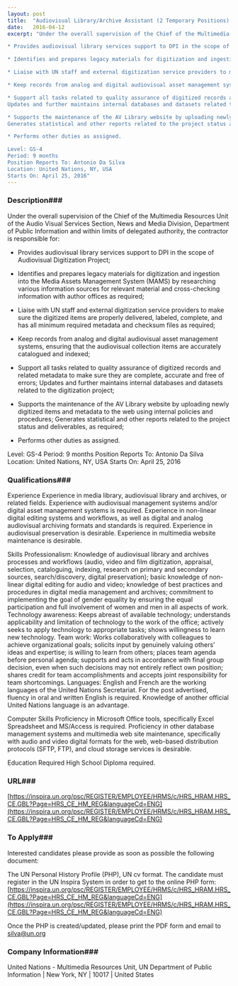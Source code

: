 ```yaml
---
layout: post
title:  "Audiovisual Library/Archive Assistant (2 Temporary Positions) - United Nations"
date:   2016-04-12
excerpt: "Under the overall supervision of the Chief of the Multimedia Resources Unit of the Audio Visual Services Section, News and Media Division, Department of Public Information and within limits of delegated authority, the contractor is responsible for:

* Provides audiovisual library services support to DPI in the scope of Audiovisual Digitization Project;  

* Identifies and prepares legacy materials for digitization and ingestion into the Media Assets Management System (MAMS) by researching various information sources for relevant material and cross-checking information with author offices as required;

* Liaise with UN staff and external digitization service providers to make sure the digitized items are properly delivered, labeled, complete, and has all minimum required metadata and checksum files as required;

* Keep records from analog and digital audiovisual asset management systems, ensuring that the audiovisual collection items are accurately catalogued and indexed;

* Support all tasks related to quality assurance of digitized records and related metadata to make sure they are complete, accurate and free of errors;
Updates and further maintains internal databases and datasets related to the digitization project;

* Supports the maintenance of the AV Library website by uploading newly digitized items and metadata to the web using internal policies and procedures;
Generates statistical and other reports related to the project status and deliverables, as required;

* Performs other duties as assigned.

Level: GS-4
Period: 9 months
Position Reports To: Antonio Da Silva
Location: United Nations, NY, USA
Starts On: April 25, 2016"
---
```


### Description###

Under the overall supervision of the Chief of the Multimedia Resources Unit of the Audio Visual Services Section, News and Media Division, Department of Public Information and within limits of delegated authority, the contractor is responsible for:

* Provides audiovisual library services support to DPI in the scope of Audiovisual Digitization Project;  

* Identifies and prepares legacy materials for digitization and ingestion into the Media Assets Management System (MAMS) by researching various information sources for relevant material and cross-checking information with author offices as required;

* Liaise with UN staff and external digitization service providers to make sure the digitized items are properly delivered, labeled, complete, and has all minimum required metadata and checksum files as required;

* Keep records from analog and digital audiovisual asset management systems, ensuring that the audiovisual collection items are accurately catalogued and indexed;

* Support all tasks related to quality assurance of digitized records and related metadata to make sure they are complete, accurate and free of errors;
Updates and further maintains internal databases and datasets related to the digitization project;

* Supports the maintenance of the AV Library website by uploading newly digitized items and metadata to the web using internal policies and procedures;
Generates statistical and other reports related to the project status and deliverables, as required;

* Performs other duties as assigned.

Level: GS-4
Period: 9 months
Position Reports To: Antonio Da Silva
Location: United Nations, NY, USA
Starts On: April 25, 2016




### Qualifications###

Experience
Experience in media library, audiovisual library and archives, or related fields. Experience with audiovisual management systems and/or digital asset management systems is required. Experience in non-linear digital editing systems and workflows, as well as digital and analog audiovisual archiving formats and standards is required. Experience in audiovisual preservation is desirable. Experience in multimedia website maintenance is desirable.

Skills
Professionalism: Knowledge of audiovisual library and archives processes and workflows (audio, video and film digitization, appraisal, selection, cataloguing, indexing, research on primary and secondary sources, search/discovery, digital preservation); basic knowledge of non-linear digital editing for audio and video; knowledge of best practices and procedures in digital media management and archives; commitment to implementing the goal of gender equality by ensuring the equal participation and full involvement of women and men in all aspects of work.
Technology awareness: Keeps abreast of available technology; understands applicability and limitation of technology to the work of the office; actively seeks to apply technology to appropriate tasks; shows willingness to learn new technology.
Team work: Works collaboratively with colleagues to achieve organizational goals; solicits input by genuinely valuing others’ ideas and expertise; is willing to learn from others; places team agenda before personal agenda; supports and acts in accordance with final group decision, even when such decisions may not entirely reflect own position; shares credit for team accomplishments and accepts joint responsibility for team shortcomings.
Languages: English and French are the working languages of the United Nations Secretariat. For the post advertised, fluency in oral and written English is required. Knowledge of another official United Nations language is an advantage.

Computer Skills
Proficiency in Microsoft Office tools, specifically Excel Spreadsheet and MS/Access is required. Proficiency in other database management systems and multimedia web site maintenance, specifically with audio and video digital formats for the web, web-based distribution protocols (SFTP, FTP), and cloud storage services is desirable.

Education Required
High School Diploma required.






### URL###

[https://inspira.un.org/psc/REGISTER/EMPLOYEE/HRMS/c/HRS_HRAM.HRS_CE.GBL?Page=HRS_CE_HM_REG&languageCd=ENG](https://inspira.un.org/psc/REGISTER/EMPLOYEE/HRMS/c/HRS_HRAM.HRS_CE.GBL?Page=HRS_CE_HM_REG&languageCd=ENG)

### To Apply###

Interested candidates please provide as soon as possible the following document:

The UN Personal History Profile (PHP), UN cv format. The candidate must register in the UN Inspira System in order to get to the online PHP form:
[https://inspira.un.org/psc/REGISTER/EMPLOYEE/HRMS/c/HRS_HRAM.HRS_CE.GBL?Page=HRS_CE_HM_REG&languageCd=ENG](https://inspira.un.org/psc/REGISTER/EMPLOYEE/HRMS/c/HRS_HRAM.HRS_CE.GBL?Page=HRS_CE_HM_REG&languageCd=ENG)

Once the PHP is created/updated, please print the PDF form and email to silva@un.org 


### Company Information###

United Nations - Multimedia Resources Unit, UN Department of Public Information | New York, NY | 10017 | United States



